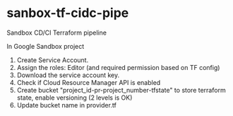 # sanbox-tf-cidc-pipe
Sandbox CD/CI Terraform pipeline

In Google Sandbox project

1) Create Service Account.
2) Assign the roles: Editor (and required permission based on TF config)
3) Download the service account key.
4) Check if Cloud Resource Manager API is enabled
5) Create bucket "project_id-pr-project_number-tfstate" to store terraform state, enable versioning (2 levels is OK)
6) Update bucket name in provider.tf
